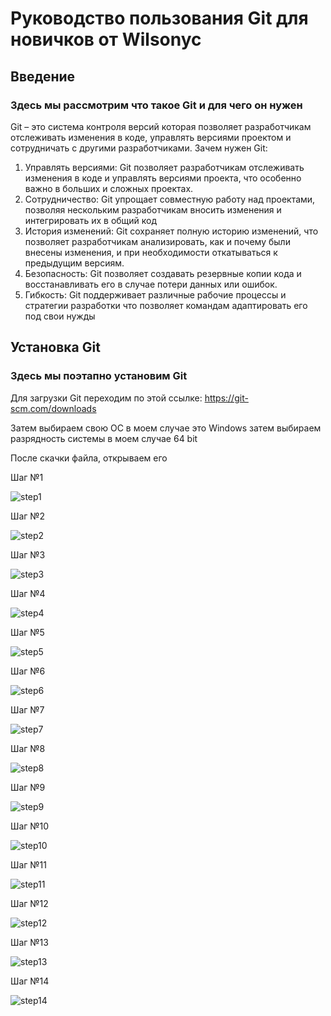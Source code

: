 # Руководство пользования Git для новичков от Wilsonyc

## Введение
### Здесь мы рассмотрим что такое Git и для чего он нужен

Git – это система контроля версий которая позволяет разработчикам отслеживать изменения в коде, управлять версиями проектом и сотрудничать с другими разработчиками.
Зачем нужен Git:
1.	Управлять версиями: Git позволяет разработчикам отслеживать изменения в коде и управлять версиями проекта, что особенно важно в больших и сложных проектах.
2.	Сотрудничество: Git упрощает совместную работу над проектами, позволяя нескольким разработчикам вносить изменения и интегрировать их в общий код
3.	История изменений: Git сохраняет полную историю изменений, что позволяет разработчикам анализировать, как и почему были внесены изменения, и при необходимости откатываться к предыдущим версиям.
4.	Безопасность: Git позволяет создавать резервные копии кода и восстанавливать его в случае потери данных или ошибок.
5.	Гибкость: Git поддерживает различные рабочие процессы и стратегии разработки что позволяет командам адаптировать его под свои нужды

## Установка Git
### Здесь мы поэтапно установим Git

Для загрузки Git переходим по этой ссылке: https://git-scm.com/downloads

Затем выбираем свою OC в моем случае это Windows затем выбираем разрядность системы в моем случае 64 bit

После скачки файла, открываем его

Шаг №1

![step1](https://github.com/Wilsonyc-Official/Git-Guide-by-Wilsonyc/blob/main/Other/Download_ScreenShots/photo_2025-02-16_23-38-03.jpg)

Шаг №2

![step2](https://github.com/Wilsonyc-Official/Git-Guide-by-Wilsonyc/blob/main/Other/Download_ScreenShots/photo_2025-02-16_23-38-17.jpg)

Шаг №3

![step3](https://github.com/Wilsonyc-Official/Git-Guide-by-Wilsonyc/blob/main/Other/Download_ScreenShots/photo_2025-02-16_23-38-22.jpg)

Шаг №4

![step4](https://github.com/Wilsonyc-Official/Git-Guide-by-Wilsonyc/blob/main/Other/Download_ScreenShots/photo_2025-02-16_23-38-26.jpg)

Шаг №5

![step5](https://github.com/Wilsonyc-Official/Git-Guide-by-Wilsonyc/blob/main/Other/Download_ScreenShots/photo_2025-02-16_23-38-30.jpg)

Шаг №6

![step6](https://github.com/Wilsonyc-Official/Git-Guide-by-Wilsonyc/blob/main/Other/Download_ScreenShots/photo_2025-02-16_23-38-34.jpg)

Шаг №7

![step7](https://github.com/Wilsonyc-Official/Git-Guide-by-Wilsonyc/blob/main/Other/Download_ScreenShots/photo_2025-02-16_23-38-37.jpg)

Шаг №8

![step8](https://github.com/Wilsonyc-Official/Git-Guide-by-Wilsonyc/blob/main/Other/Download_ScreenShots/photo_2025-02-16_23-38-40.jpg)

Шаг №9

![step9](https://github.com/Wilsonyc-Official/Git-Guide-by-Wilsonyc/blob/main/Other/Download_ScreenShots/photo_2025-02-16_23-38-44.jpg)

Шаг №10

![step10](https://github.com/Wilsonyc-Official/Git-Guide-by-Wilsonyc/blob/main/Other/Download_ScreenShots/photo_2025-02-16_23-38-47.jpg)

Шаг №11

![step11](https://github.com/Wilsonyc-Official/Git-Guide-by-Wilsonyc/blob/main/Other/Download_ScreenShots/photo_2025-02-16_23-38-51.jpg)

Шаг №12

![step12](https://github.com/Wilsonyc-Official/Git-Guide-by-Wilsonyc/blob/main/Other/Download_ScreenShots/photo_2025-02-16_23-38-53.jpg)

Шаг №13

![step13](https://github.com/Wilsonyc-Official/Git-Guide-by-Wilsonyc/blob/main/Other/Download_ScreenShots/photo_2025-02-16_23-38-57.jpg)

Шаг №14

![step14](https://github.com/Wilsonyc-Official/Git-Guide-by-Wilsonyc/blob/main/Other/Download_ScreenShots/photo_2025-02-16_23-39-00.jpg)